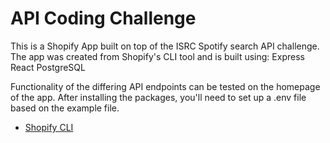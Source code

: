 # API Coding Challenge

This is a Shopify App built on top of the ISRC Spotify search API challenge. The app was created from Shopify's CLI tool and is built using:
Express
React
PostgreSQL

Functionality of the differing API endpoints can be tested on the homepage of the app. After installing the packages, you'll need to set up a .env file based on the example file.

- [Shopify CLI](https://shopify.dev/apps/tools/cli)
